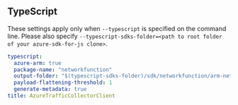 ## TypeScript

These settings apply only when `--typescript` is specified on the command line.
Please also specify `--typescript-sdks-folder=<path to root folder of your azure-sdk-for-js clone>`.

```yaml $(typescript)
typescript:
  azure-arm: true
  package-name: "networkfunction"
  output-folder: "$(typescript-sdks-folder)/sdk/networkfunction/arm-networkfunction"
  payload-flattening-threshold: 1
  generate-metadata: true
title: AzureTrafficCollectorClient
```
